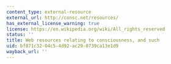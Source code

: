 ```yaml
---
content_type: external-resource
external_url: http://consc.net/resources/
has_external_license_warning: true
license: https://en.wikipedia.org/wiki/All_rights_reserved
status: ''
title: Web resources relating to consciousness, and such
uid: bf871c32-04c5-4d92-ac29-0739ca13e1d9
wayback_url: ''
---
```

